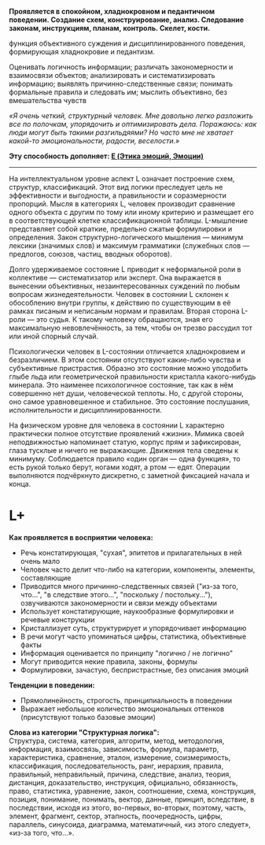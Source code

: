 **Проявляется в спокойном, хладнокровном и педантичном поведении. Создание схем, конструирование, анализ. Следование законам, инструкциям, планам, контроль. Скелет, кости.**

функция объективного суждения и дисциплинированного поведения, формирующая хладнокровие и педантизм.  
  
Оценивать логичность информации; различать закономерности и взаимосвязи объектов; анализировать и систематизировать информацию; выявлять причинно-следственные связи; понимать формальные правила и следовать им; мыслить объективно, без вмешательства чувств  
  
*«Я очень четкий, структурный человек. Мне довольно легко разложить все по полочкам, упорядочить и оптимизировать дела. Поражаюсь: как люди могут быть такими разгильдяями? Но часто мне не хватает какой-то эмоциональности, радости, веселости.»*

**Эту способность дополняет: [E (Этика эмоций, Эмоции)](Психология/Соционика/Функции/E%20(Этика%20эмоций,%20Эмоции).md)**

---

На интеллектуальном уровне аспект L означает построение схем, структур, классификаций. Этот вид логики преследует цель не эффективности и выгодности, а правильности и соразмерности пропорций. Мысля в категориях L, человек производит сравнение одного объекта с другим по тому или иному критерию и размещает его в соответствующей клетке классификационной таблицы. L-мышление представляет собой краткие, предельно сжатые формулировки и определения. Закон структурно-логического мышления — минимум лексики (значимых слов) и максимум грамматики (служебных слов — предлогов, союзов, частиц, вводных оборотов).

Долго удерживаемое состояние L приводит к неформальной роли в коллективе — систематизатор или эксперт. Она выражается в вынесении объективных, незаинтересованных суждений по любым вопросам жизнедеятельности. Человек в состоянии L склонен к обособлению внутри группы, к действию по существующим в её рамках писаным и неписаным нормам и правилам. Вторая сторона L-роли — это судья. К такому человеку обращаются, зная его максимальную невовлечённость, за тем, чтобы он трезво рассудил тот или иной спорный случай.

Психологически человек в L-состоянии отличается хладнокровием и безразличием. В этом состоянии отсутствуют какие-либо чувства и субъективные пристрастия. Образно это состояние можно уподобить глыбе льда или геометрической правильности кристалла какого-нибудь минерала. Это наименее психологичное состояние, так как в нём совершенно нет души, человеческой теплоты. Но, с другой стороны, оно самое уравновешенное и стабильное. Это состояние послушания, исполнительности и дисциплинированности.

На физическом уровне для человека в состоянии L характерно практически полное отсутствие проявлений «жизни». Мимика своей неподвижностью напоминает статую, корпус прям и зафиксирован, глаза тусклые и ничего не выражающие. Движения тела сведены к минимуму. Соблюдается правило «один орган — одна функция», то есть рукой только берут, ногами ходят, а ртом — едят. Операции выполняются подчёркнуто дискретно, с заметной фиксацией начала и конца.

# L+
**Как проявляется в восприятии человека:**  
- Речь констатирующая, "сухая", эпитетов и прилагательных в ней очень мало
- Человек часто делит что-либо на категории, компоненты, элементы, составляющие
- Приводится много причинно-следственных связей ("из-за того, что...", "в следствие этого...", "поскольку / постольку..."), озвучиваются закономерности и связи между объектами
- Использует констатирующие, наукообразные формулировки и речевые конструкции
- Кристаллизует суть, структурирует и упорядочивает информацию
- В речи могут часто упоминаться цифры, статистика, объективные факты
- Информация оценивается по принципу "логично / не логично"
- Могут приводится некие правила, законы, формулы
- Формулировки, зачастую, беспристрастные, без описания эмоций

**Тенденции в поведении:**  
- Прямолинейность, строгость, принципиальность в поведении
- Выражает небольшое количество эмоциональных оттенков (присутствуют только базовые эмоции)

**Слова из категории "Структурная логика":**  
Структура, система, категория, алгоритм, метод, методология, информация, взаимосвязь, зависимость, формула, параметр, характеристика, сравнение, эталон, измерение, соизмеримость, классификация, последовательность, ранг, иерархия, правила, правильный, неправильный, причина, следствие, анализ, теория, дистанция, доказательство, инструкция, официально, обязанность, право, статистика, уравнение, закон, соотношение, схема, конструкция, позиция, понимание, понимать, вектор, данные, принцип, вследствие, в последствии, исходя из этого, во-первых, во-вторых, поэтому, часть, элемент, фрагмент, сектор, этапность, поочередность, цифры, параллель, синусоида, диаграмма, математичный, «из этого следует», «из-за того, что…».